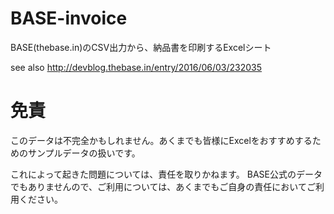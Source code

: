 # BASE-invoice
BASE(thebase.in)のCSV出力から、納品書を印刷するExcelシート

see also http://devblog.thebase.in/entry/2016/06/03/232035

# 免責
このデータは不完全かもしれません。あくまでも皆様にExcelをおすすめするためのサンプルデータの扱いです。

これによって起きた問題については、責任を取りかねます。 BASE公式のデータでもありませんので、ご利用については、あくまでもご自身の責任においてご利用ください。
